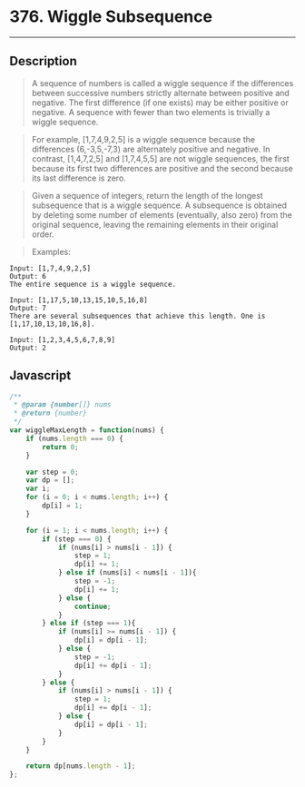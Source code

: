 # 376. Wiggle Subsequence

---

## Description

> A sequence of numbers is called a wiggle sequence if the differences between successive numbers strictly alternate between positive and negative. The first difference (if one exists) may be either positive or negative. A sequence with fewer than two elements is trivially a wiggle sequence.

> For example, [1,7,4,9,2,5] is a wiggle sequence because the differences (6,-3,5,-7,3) are alternately positive and negative. In contrast, [1,4,7,2,5] and [1,7,4,5,5] are not wiggle sequences, the first because its first two differences are positive and the second because its last difference is zero.

> Given a sequence of integers, return the length of the longest subsequence that is a wiggle sequence. A subsequence is obtained by deleting some number of elements (eventually, also zero) from the original sequence, leaving the remaining elements in their original order.

> Examples:

```
Input: [1,7,4,9,2,5]
Output: 6
The entire sequence is a wiggle sequence.

Input: [1,17,5,10,13,15,10,5,16,8]
Output: 7
There are several subsequences that achieve this length. One is [1,17,10,13,10,16,8].

Input: [1,2,3,4,5,6,7,8,9]
Output: 2
```

## Javascript

```javascript
/**
 * @param {number[]} nums
 * @return {number}
 */
var wiggleMaxLength = function(nums) {
    if (nums.length === 0) {
        return 0;
    }

    var step = 0;
    var dp = [];
    var i;
    for (i = 0; i < nums.length; i++) {
        dp[i] = 1;
    }

    for (i = 1; i < nums.length; i++) {
        if (step === 0) {
            if (nums[i] > nums[i - 1]) {
                step = 1;
                dp[i] += 1;
            } else if (nums[i] < nums[i - 1]){
                step = -1;
                dp[i] += 1;
            } else {
                continue;
            }
        } else if (step === 1){
            if (nums[i] >= nums[i - 1]) {
                dp[i] = dp[i - 1];
            } else {
                step = -1;
                dp[i] += dp[i - 1];
            }
        } else {
            if (nums[i] > nums[i - 1]) {
                step = 1;
                dp[i] += dp[i - 1];
            } else {
                dp[i] = dp[i - 1];
            }
        }
    }

    return dp[nums.length - 1];
};
```
